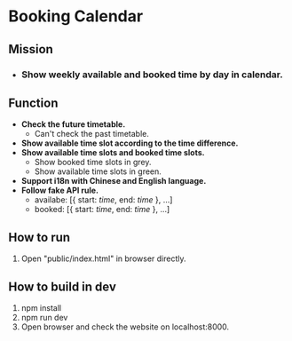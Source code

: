 # Booking Calendar

## Mission
- ### Show weekly available and booked time by day in calendar.

## Function
- **Check the future timetable.**
  - Can't check the past timetable.
- **Show available time slot according to the time difference.**
- **Show available time slots and booked time slots.**
  - Show booked time slots in grey.
  - Show available time slots in green.
- **Support i18n with Chinese and English language.**
- **Follow fake API rule.**
  - availabe: [{ start: *time*, end: *time* }, ...]
  - booked: [{ start: *time*, end: *time* }, ...]

## How to run
1. Open "public/index.html" in browser directly.

## How to build in dev
1. npm install
2. npm run dev
3. Open browser and check the website on localhost:8000.

